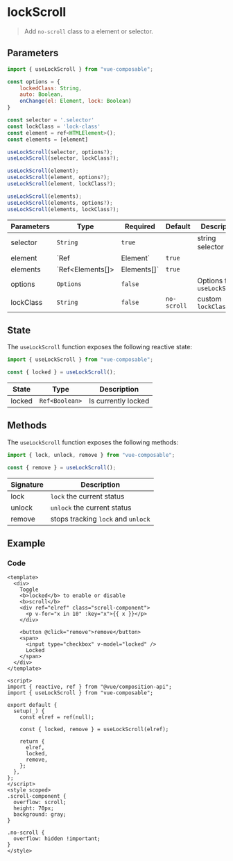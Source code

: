 # lockScroll

> Add `no-scroll` class to a element or selector.

## Parameters

```js
import { useLockScroll } from "vue-composable";

const options = {
    lockedClass: String,
    auto: Boolean,
    onChange(el: Element, lock: Boolean)
}

const selector = '.selector'
const lockClass = 'lock-class'
const element = ref<HTMLElement>();
const elements = [element]

useLockScroll(selector, options?);
useLockScroll(selector, lockClass?);

useLockScroll(element);
useLockScroll(element, options?);
useLockScroll(element, lockClass?);

useLockScroll(elements);
useLockScroll(elements, options?);
useLockScroll(elements, lockClass?);

```

| Parameters | Type             | Required    | Default     | Description                 |
| ---------- | ---------------- | ----------- | ----------- | --------------------------- |
| selector   | `String`         | `true`      |             | string selector             |
| element    | `Ref<Element>    | Element`    | `true`      |                             | template element |
| elements   | `Ref<Elements[]> | Elements[]` | `true`      |                             | list of elements |
| options    | `Options`        | `false`     |             | Options for `useLockScroll` |
| lockClass  | `String`         | `false`     | `no-scroll` | custom `lockClass`          |

## State

The `useLockScroll` function exposes the following reactive state:

```js
import { useLockScroll } from "vue-composable";

const { locked } = useLockScroll();
```

| State  | Type           | Description         |
| ------ | -------------- | ------------------- |
| locked | `Ref<Boolean>` | Is currently locked |

## Methods

The `useLockScroll` function exposes the following methods:

```js
import { lock, unlock, remove } from "vue-composable";

const { remove } = useLockScroll();
```

| Signature | Description                        |
| --------- | ---------------------------------- |
| lock      | `lock` the current status          |
| unlock    | `unlock` the current status        |
| remove    | stops tracking `lock` and `unlock` |

## Example

<lock-scroll-example />

### Code

```vue
<template>
  <div>
    Toggle
    <b>locked</b> to enable or disable
    <b>scroll</b>
    <div ref="elref" class="scroll-component">
      <p v-for="x in 10" :key="x">{{ x }}</p>
    </div>

    <button @click="remove">remove</button>
    <span>
      <input type="checkbox" v-model="locked" />
      Locked
    </span>
  </div>
</template>

<script>
import { reactive, ref } from "@vue/composition-api";
import { useLockScroll } from "vue-composable";

export default {
  setup(_) {
    const elref = ref(null);

    const { locked, remove } = useLockScroll(elref);

    return {
      elref,
      locked,
      remove,
    };
  },
};
</script>
<style scoped>
.scroll-component {
  overflow: scroll;
  height: 70px;
  background: gray;
}

.no-scroll {
  overflow: hidden !important;
}
</style>
```
